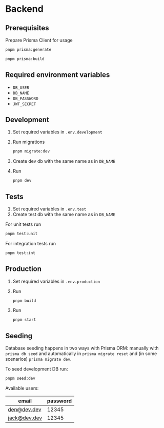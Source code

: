 # Backend

## Prerequisites

Prepare Prisma Client for usage

```sh
pnpm prisma:generate
```

```sh
pnpm prisma:build
```

## Required environment variables

- `DB_USER`
- `DB_NAME`
- `DB_PASSWORD`
- `JWT_SECRET`

## Development

1. Set required variables in `.env.development`
2. Run migrations

   ```sh
   pnpm migrate:dev
   ```

3. Create dev db with the same name as in `DB_NAME`
4. Run

   ```sh
   pnpm dev
   ```

## Tests

1. Set required variables in `.env.test`
2. Create test db with the same name as in `DB_NAME`

For unit tests run

```sh
pnpm test:unit
```

For integration tests run

```sh
pnpm test:int
```

## Production

1. Set required variables in `.env.production`
2. Run

   ```sh
   pnpm build
   ```

3. Run

   ```sh
   pnpm start
   ```

## Seeding

Database seeding happens in two ways with Prisma ORM: manually with `prisma db
seed` and automatically in `prisma migrate reset` and (in some scenarios) `prisma
migrate dev`.

To seed development DB run:

```sh
pnpm seed:dev
```

Available users:

| email          | password |
| -------------- | -------- |
| <den@dev.dev>  | 12345    |
| <jack@dev.dev> | 12345    |
